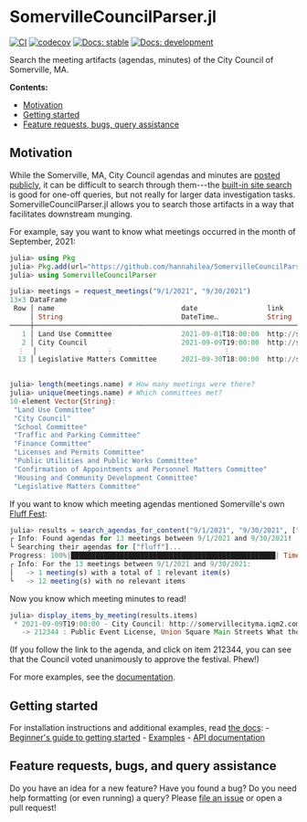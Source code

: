 # SomervilleCouncilParser.jl

[![CI](https://github.com/hannahilea/SomervilleCouncilParser.jl/actions/workflows/CI.yml/badge.svg)](https://github.com/hannahilea/SomervilleCouncilParser.jl/actions/workflows/CI.yml)
[![codecov](https://codecov.io/gh/hannahilea/SomervilleCouncilParser.jl/branch/main/graph/badge.svg?token=MKEJ2K1ONT)](https://codecov.io/gh/hannahilea/SomervilleCouncilParser.jl)
[![Docs: stable](https://img.shields.io/badge/docs-stable-blue.svg)](https://hannahilea.github.io/SomervilleCouncilParser.jl/stable)
[![Docs: development](https://img.shields.io/badge/docs-dev-blue.svg)](https://hannahilea.github.io/SomervilleCouncilParser.jl/dev)

Search the meeting artifacts (agendas, minutes) of the City Council of Somerville, MA.

**Contents:**

- [Motivation](#motivation)
- [Getting started](#getting-started)
- [Feature requests, bugs, query assistance](#feature-requests-bugs-and-query-assistance)

## Motivation
While the Somerville, MA, City Council agendas and minutes are [posted publicly](http://somervillecityma.iqm2.com/Citizens/calendar.aspx), it can be difficult to search through them---the [built-in site search](http://somervillecityma.iqm2.com/Citizens/Search.aspx#SearchText=) is good for one-off queries, but not really for larger data investigation tasks. SomervilleCouncilParser.jl allows you to search those artifacts in a way that facilitates downstream munging.

For example, say you want to know what meetings occurred in the month of September, 2021:
```julia
julia> using Pkg
julia> Pkg.add(url="https://github.com/hannahilea/SomervilleCouncilParser.jl")
julia> using SomervilleCouncilParser

julia> meetings = request_meetings("9/1/2021", "9/30/2021")
13×3 DataFrame
 Row │ name                               date                 link
     │ String                             DateTime…            String
─────┼───────────────────────────────────────────────────────────────────────────────────────────
   1 │ Land Use Committee                 2021-09-01T18:00:00  http://somervillecityma.iqm2.com…
   2 │ City Council                       2021-09-09T19:00:00  http://somervillecityma.iqm2.com…
  ⋮  │                 ⋮                           ⋮                           ⋮
  13 │ Legislative Matters Committee      2021-09-30T18:00:00  http://somervillecityma.iqm2.com…
                                                                                  10 rows omitted

julia> length(meetings.name) # How many meetings were there?
julia> unique(meetings.name) # Which committees met?
10-element Vector{String}:
 "Land Use Committee"
 "City Council"
 "School Committee"
 "Traffic and Parking Committee"
 "Finance Committee"
 "Licenses and Permits Committee"
 "Public Utilities and Public Works Committee"
 "Confirmation of Appointments and Personnel Matters Committee"
 "Housing and Community Development Committee"
 "Legislative Matters Committee"
```

If you want to know which meeting agendas mentioned Somerville's own [Fluff Fest](https://www.flufffestival.com/):
```julia
julia> results = search_agendas_for_content("9/1/2021", "9/30/2021", ["fluff"]);
┌ Info: Found agendas for 13 meetings between 9/1/2021 and 9/30/2021!
└ Searching their agendas for ["fluff"]...
Progress: 100%|██████████████████████████████████████████████████| Time: 0:00:04
┌ Info: For the 13 meetings between 9/1/2021 and 9/30/2021:
│   -> 1 meeting(s) with a total of 1 relevant item(s)
└   -> 12 meeting(s) with no relevant items
```

Now you know which meeting minutes to read!
```julia
julia> display_items_by_meeting(results.items)
 * 2021-09-09T19:00:00 - City Council: http://somervillecityma.iqm2.com/Citizens/Detail_Meeting.aspx?ID=3404
   -> 212344 : Public Event License, Union Square Main Streets What the Fluff?, Union Sq Plaza, Sept 22, 23, 24, 25, 26, 8AM-11PM.
```
(If you follow the link to the agenda, and click on item 212344, you can see that the Council voted unanimously to approve the festival. Phew!)

For more examples, see the [documentation](https://hannahilea.github.io/SomervilleCouncilParser.jl/stable/examples).

## Getting started
For installation instructions and additional examples, read [the docs](https://hannahilea.github.io/SomervilleCouncilParser.jl/stable):
    - [Beginner's guide to getting started](https://hannahilea.github.io/SomervilleCouncilParser.jl/stable/new_users)
    - [Examples](https://hannahilea.github.io/SomervilleCouncilParser.jl/stable/examples)
    - [API documentation](https://hannahilea.github.io/SomervilleCouncilParser.jl/stable/api)

## Feature requests, bugs, and query assistance
Do you have an idea for a new feature? Have you found a bug? Do you need help formatting (or even running) a query? Please [file an issue](https://github.com/hannahilea/SomervilleCouncilParser.jl/issues/new/choose) or open a pull request!
